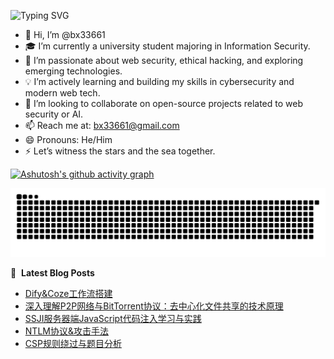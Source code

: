 ![Typing SVG](https://readme-typing-svg.demolab.com/?lines=I'm+BX)

- 👋 Hi, I’m @bx33661  
- 🎓 I’m currently a university student majoring in Information Security.  
- 🔐 I’m passionate about web security, ethical hacking, and exploring emerging technologies.  
- 💡 I’m actively learning and building my skills in cybersecurity and modern web tech.  
- 🤝 I’m looking to collaborate on open-source projects related to web security or AI.  
- 📫 Reach me at: bx33661@gmail.com  
- 😄 Pronouns: He/Him  
- ⚡ Let’s witness the stars and the sea together.  


[![Ashutosh's github activity graph](https://github-readme-activity-graph.vercel.app/graph?username=bx33661&bg_color=fffff0&color=708090&line=24292e&point=24292e&area=true&hide_border=true)](https://github.com/ashutosh00710/github-readme-activity-graph)


<picture>
  <source media="(prefers-color-scheme: dark)" srcset="https://raw.githubusercontent.com/bx33661/bx33661/output/github-contribution-grid-snake-dark.svg">
  <source media="(prefers-color-scheme: light)" srcset="https://raw.githubusercontent.com/bx33661/bx33661/output/github-contribution-grid-snake.svg">
  <img alt="github contribution grid snake animation" src="https://raw.githubusercontent.com/bx33661/bx33661/output/github-contribution-grid-snake.svg">
</picture>

📕 &nbsp;**Latest Blog Posts**
<!-- BLOG-POST-LIST:START -->
- [Dify&amp;Coze工作流搭建](https://www.bx33661.com/blog/dify-coze-workflow/)
- [深入理解P2P网络与BitTorrent协议：去中心化文件共享的技术原理](https://www.bx33661.com/blog/p2p-bittorrent-protocol-deep-dive/)
- [SSJI服务器端JavaScript代码注入学习与实践](https://www.bx33661.com/blog/ssji-learning/)
- [NTLM协议&amp;攻击手法](https://www.bx33661.com/blog/ntlm-protocol-and-attack-techniques/)
- [CSP规则绕过与题目分析](https://www.bx33661.com/blog/csp-bypass-analysis/)
<!-- BLOG-POST-LIST:END -->

